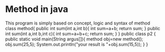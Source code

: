 # Method in java 
This program is simply based on concept, logic and syntax of method  
class method{
    public int sum(int a,int b){
        int sum=a+b;
        return sum;
    }
    public int sum(int a,int b,int c){
        int sum=a+b+c;
        return sum;
    }
}
public class p2 {
    public static void main(String argus[]){
        method obj=new method();
        obj.sum(25,5);
        System.out.println("your result is "+obj.sum(15,5));
    }
}
